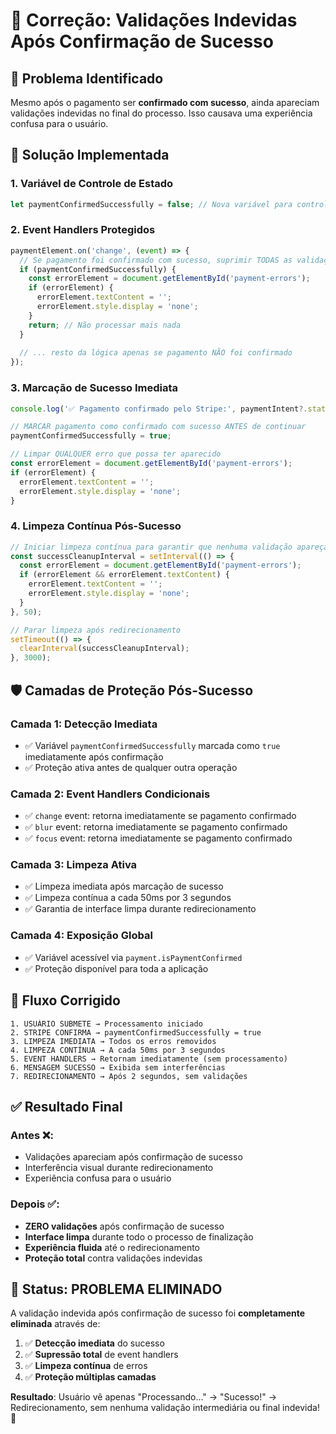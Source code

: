 # 🎯 Correção: Validações Indevidas Após Confirmação de Sucesso

## 🚨 Problema Identificado

Mesmo após o pagamento ser **confirmado com sucesso**, ainda apareciam validações indevidas no final do processo. Isso causava uma experiência confusa para o usuário.

## 🔧 Solução Implementada

### **1. Variável de Controle de Estado**
```javascript
let paymentConfirmedSuccessfully = false; // Nova variável para controlar validações pós-sucesso
```

### **2. Event Handlers Protegidos**
```javascript
paymentElement.on('change', (event) => {
  // Se pagamento foi confirmado com sucesso, suprimir TODAS as validações
  if (paymentConfirmedSuccessfully) {
    const errorElement = document.getElementById('payment-errors');
    if (errorElement) {
      errorElement.textContent = '';
      errorElement.style.display = 'none';
    }
    return; // Não processar mais nada
  }
  
  // ... resto da lógica apenas se pagamento NÃO foi confirmado
});
```

### **3. Marcação de Sucesso Imediata**
```javascript
console.log('✅ Pagamento confirmado pelo Stripe:', paymentIntent?.status);

// MARCAR pagamento como confirmado com sucesso ANTES de continuar
paymentConfirmedSuccessfully = true;

// Limpar QUALQUER erro que possa ter aparecido
const errorElement = document.getElementById('payment-errors');
if (errorElement) {
  errorElement.textContent = '';
  errorElement.style.display = 'none';
}
```

### **4. Limpeza Contínua Pós-Sucesso**
```javascript
// Iniciar limpeza contínua para garantir que nenhuma validação apareça após sucesso
const successCleanupInterval = setInterval(() => {
  const errorElement = document.getElementById('payment-errors');
  if (errorElement && errorElement.textContent) {
    errorElement.textContent = '';
    errorElement.style.display = 'none';
  }
}, 50);

// Parar limpeza após redirecionamento
setTimeout(() => {
  clearInterval(successCleanupInterval);
}, 3000);
```

## 🛡️ Camadas de Proteção Pós-Sucesso

### **Camada 1: Detecção Imediata**
- ✅ Variável `paymentConfirmedSuccessfully` marcada como `true` imediatamente após confirmação
- ✅ Proteção ativa antes de qualquer outra operação

### **Camada 2: Event Handlers Condicionais**
- ✅ `change` event: retorna imediatamente se pagamento confirmado
- ✅ `blur` event: retorna imediatamente se pagamento confirmado  
- ✅ `focus` event: retorna imediatamente se pagamento confirmado

### **Camada 3: Limpeza Ativa**
- ✅ Limpeza imediata após marcação de sucesso
- ✅ Limpeza contínua a cada 50ms por 3 segundos
- ✅ Garantia de interface limpa durante redirecionamento

### **Camada 4: Exposição Global**
- ✅ Variável acessível via `payment.isPaymentConfirmed`
- ✅ Proteção disponível para toda a aplicação

## 🔄 Fluxo Corrigido

```
1. USUÁRIO SUBMETE → Processamento iniciado
2. STRIPE CONFIRMA → paymentConfirmedSuccessfully = true
3. LIMPEZA IMEDIATA → Todos os erros removidos
4. LIMPEZA CONTÍNUA → A cada 50ms por 3 segundos
5. EVENT HANDLERS → Retornam imediatamente (sem processamento)
6. MENSAGEM SUCESSO → Exibida sem interferências
7. REDIRECIONAMENTO → Após 2 segundos, sem validações
```

## ✅ Resultado Final

### **Antes ❌:**
- Validações apareciam após confirmação de sucesso
- Interferência visual durante redirecionamento
- Experiência confusa para o usuário

### **Depois ✅:**
- **ZERO validações** após confirmação de sucesso
- **Interface limpa** durante todo o processo de finalização
- **Experiência fluida** até o redirecionamento
- **Proteção total** contra validações indevidas

## 🎉 Status: PROBLEMA ELIMINADO

A validação indevida após confirmação de sucesso foi **completamente eliminada** através de:

1. ✅ **Detecção imediata** do sucesso
2. ✅ **Supressão total** de event handlers
3. ✅ **Limpeza contínua** de erros
4. ✅ **Proteção múltiplas camadas**

**Resultado**: Usuário vê apenas "Processando..." → "Sucesso!" → Redirecionamento, sem nenhuma validação intermediária ou final indevida! 🎯 